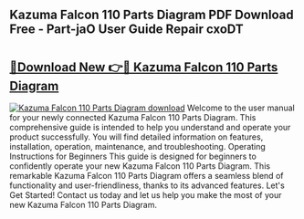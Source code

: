 ## Kazuma Falcon 110 Parts Diagram PDF Download Free - Part-jaO User Guide Repair cxoDT

# <h2><a href="http://dft0ti.blite.top/?on=Kazuma+Falcon+110+Parts+Diagram">🔗Download New 👉🔴 Kazuma Falcon 110 Parts Diagram</a></h2>

[![Kazuma Falcon 110 Parts Diagram download](https://i.imgur.com/lujVjoI.png)](http://dft0ti.blite.top/?on=Kazuma+Falcon+110+Parts+Diagram)
Welcome to the user manual for your newly connected Kazuma Falcon 110 Parts Diagram. This comprehensive guide is intended to help you understand and operate your product successfully. You will find detailed information on features, installation, operation, maintenance, and troubleshooting. Operating Instructions for Beginners This guide is designed for beginners to confidently operate your new Kazuma Falcon 110 Parts Diagram. This remarkable Kazuma Falcon 110 Parts Diagram offers a seamless blend of functionality and user-friendliness, thanks to its advanced features. Let's Get Started! Contact us today and let us help you make the most of your new Kazuma Falcon 110 Parts Diagram.
